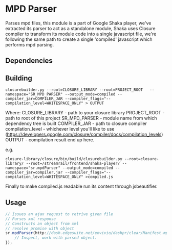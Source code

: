 # MPD Parser #

Parses mpd files, this module is a part of Google Shaka player, we've extracted its parser to act as a standalone module, Shaka uses Closure compiler to transform its module code into a single javascript file, we're following the same path to create a single 'compiled' javascript which performs mpd parsing.

## Dependencies ##

[Closure Compiler]: https://developers.google.com/closure/compiler/

## Building ##

```Shell
closurebuilder.py --root=CLOSURE_LIBRARY --root=PROJECT_ROOT   --namespace="SR_MPD_PARSER" --output_mode=compiled --compiler_jar=COMPILER_JAR --compiler_flags="--compilation_level=WHITESPACE_ONLY" > OUTPUT
```

Where:
CLOSURE_LIBRARY - path to your closure library
PROJECT_ROOT - path to root of this project
SR_MPD_PARSER - module name from which dependency tree is built
COMPILER_JAR - path to closure compiler
compilation_level - whichever level you'll like to use (https://developers.google.com/closure/compiler/docs/compilation_levels)
OUTPUT - compilation result end up here.

e.g.

```Shell
closure-library/closure/bin/build/closurebuilder.py --root=closure-library/ --root=/streamrail/frontend/shaka-player/ --namespace="sr.mpdParser" --output_mode=compiled --compiler_jar=compiler.jar --compiler_flags="--compilation_level=WHITESPACE_ONLY" >compiled.js
```

Finally to make compiled.js readable run its content through jsbeautifier.

## Usage ##
```JavaScript
// Issues an ajax request to retrive given file
// Parses xml response
// Constructs an object from xml
// resolve promise with object
sr.mpdParser(http://dash.edgesuite.net/envivio/dashpr/clear/Manifest.mpd).then(function(mpd) {
	// Inspect, work with parsed object.
});
```